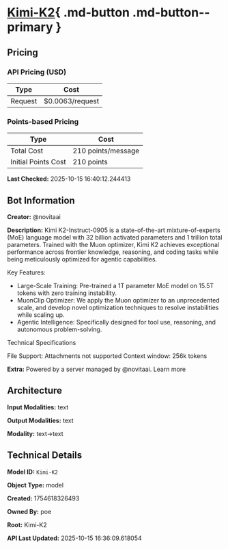 # [Kimi-K2](https://poe.com/Kimi-K2){ .md-button .md-button--primary }

## Pricing

### API Pricing (USD)

| Type | Cost |
|------|------|
| Request | $0.0063/request |

### Points-based Pricing

| Type | Cost |
|------|------|
| Total Cost | 210 points/message |
| Initial Points Cost | 210 points |

**Last Checked:** 2025-10-15 16:40:12.244413


## Bot Information

**Creator:** @novitaai

**Description:** Kimi K2-Instruct-0905 is a state-of-the-art mixture-of-experts (MoE) language model with 32 billion activated parameters and 1 trillion total parameters. Trained with the Muon optimizer, Kimi K2 achieves exceptional performance across frontier knowledge, reasoning, and coding tasks while being meticulously optimized for agentic capabilities.

Key Features:
- Large-Scale Training: Pre-trained a 1T parameter MoE model on 15.5T tokens with zero training instability.
- MuonClip Optimizer: We apply the Muon optimizer to an unprecedented scale, and develop novel optimization techniques to resolve instabilities while scaling up.
- Agentic Intelligence: Specifically designed for tool use, reasoning, and autonomous problem-solving.

Technical Specifications

File Support: Attachments not supported
Context window: 256k tokens

**Extra:** Powered by a server managed by @novitaai. Learn more


## Architecture

**Input Modalities:** text

**Output Modalities:** text

**Modality:** text->text


## Technical Details

**Model ID:** `Kimi-K2`

**Object Type:** model

**Created:** 1754618326493

**Owned By:** poe

**Root:** Kimi-K2

**API Last Updated:** 2025-10-15 16:36:09.618054
